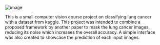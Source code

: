 ![image](https://github.com/user-attachments/assets/d74110a0-326b-48ae-9a95-ae42a59108c6)

This is a small computer vision course project on classifying lung cancer with a dataset from kaggle. 
This project was intended to combine a proposed framework by another paper to mask the lung cancer images, reducing its noise which increases the overall accuracy.
A simple interface was also created to showcase the prediction of each input images.
